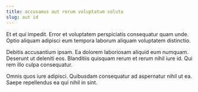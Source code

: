 ```yaml
---
title: accusamus aut rerum voluptatum soluta
slug: aut id
---
```


Et et qui impedit. Error et voluptatem perspiciatis consequatur quam unde. Optio aliquam adipisci eum tempora laborum aliquam voluptatem distinctio.

Debitis accusantium ipsam. Ea dolorem laboriosam aliquid eum numquam. Deserunt ut deleniti eos. Blanditiis quisquam rerum et rerum nihil iure id. Qui rem illo culpa consequatur.

Omnis quos iure adipisci. Quibusdam consequatur ad aspernatur nihil ut ea. Saepe repellendus ea qui nihil in sint.
